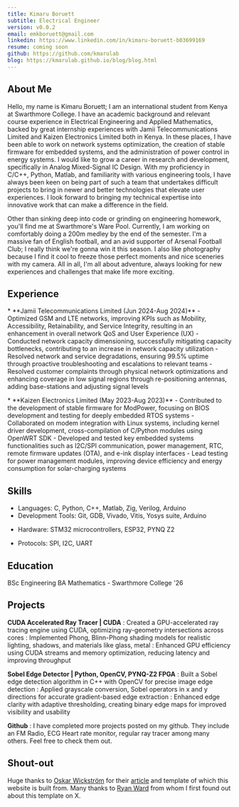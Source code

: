 ```yaml
---
title: Kimaru Boruett
subtitle: Electrical Engineer
version: v0.0.2
email: emkboruett@gmail.com
linkedin: https://www.linkedin.com/in/kimaru-boruett-b03699169
resume: coming soon
github: https://github.com/kmarulab
blog: https://kmarulab.github.io/blog/blog.html
---
```


## About Me
Hello, my name is Kimaru Boruett; I am an international student from Kenya at Swarthmore College. I have an academic background and relevant course experience in Electrical Engineering and Applied Mathematics, backed by great internship experiences with Jamii Telecommunications Limited and Kaizen Electronics Limited both in Kenya. In these places, I have been able to work on network systems optimization, the creation of stable firmware for embedded systems, and the administration of power control in energy systems. I would like to grow a career in research and development, specifically in Analog Mixed-Signal IC Design. With my proficiency in C/C++, Python, Matlab, and familiarity with various engineering tools, I have always been keen on being part of such a team that undertakes difficult projects to bring in newer and better technologies that elevate user experiences. I look forward to bringing my technical expertise into innovative work that can make a difference in the field.

Other than sinking deep into code or grinding on engineering homework, you'll find me at Swarthmore's Ware Pool. Currently, I am working on comfortably doing a 200m medley by the end of the semester. I'm a massive fan of English football, and an avid supporter of Arsenal Football Club; I really think we're gonna win it this season. I also like photography because I find it cool to freeze those perfect moments and nice sceneries with my camera. All in all, I'm all about adventure, always looking for new experiences and challenges that make life more exciting.

## Experience
<p></p>
* **Jamii Telecommunications Limited (Jun 2024-Aug 2024)**
    - Optimized GSM and LTE networks, improving KPIs such as Mobility, Accessibility, Retainability, and Service Integrity, resulting in an enhancement in overall network QoS and User Experience (UX)
    - Conducted network capacity dimensioning, successfully mitigating capacity bottlenecks, contributing to an increase in network capacity utilization
    -  Resolved network and service degradations, ensuring 99.5% uptime through proactive troubleshooting and escalations to relevant teams
    - Resolved customer complaints through physical network optimizations and enhancing coverage in low signal regions through re-positioning antennas, adding base-stations and adjusting signal levels
<p></p>
* **Kaizen Electronics Limited (May 2023-Aug 2023)**
    - Contributed to the development of stable firmware for ModPower, focusing on BIOS development and testing for deeply embedded RTOS systems
    - Collaborated on modem integration with Linux systems, including kernel driver development, cross-compilation of C/Python modules using OpenWRT SDK
    - Developed and tested key embedded systems functionalities such as I2C/SPI communication, power management, RTC, remote firmware updates (OTA), and e-ink display interfaces
    - Lead testing for power management modules, improving device efficiency and energy consumption for solar-charging systems

## Skills
- Languages: C, Python, C++, Matlab, Zig, Verilog, Arduino
- Development Tools: Git, GDB, Vivado, Vitis, Yosys suite, Arduino
<!-- - Platforms & Frameworks: Yocto, Buildroot, Zephyr, FreeRTOS -->
- Hardware: STM32 microcontrollers, ESP32, PYNQ Z2
<!-- - Test equipment: Oscilloscopes, Spectrum Analysers -->
- Protocols: SPI, I2C, UART

## Education
BSc Engineering BA Mathematics - Swarthmore College '26

## Projects
**CUDA Accelerated Ray Tracer | CUDA**
: Created a GPU-accelerated ray tracing engine using CUDA, optimizing ray-geometry intersections across cores
: Implemented Phong, Blinn-Phong shading models for realistic lighting, shadows, and materials like glass, metal
:  Enhanced GPU efficiency using CUDA streams and memory optimization, reducing latency and improving throughput

**Sobel Edge Detector | Python, OpenCV, PYNQ-Z2 FPGA**
: Built a Sobel edge detection algorithm in C++ with OpenCV for precise image edge detection
: Applied grayscale conversion, Sobel operators in x and y directions for accurate gradient-based edge extraction
: Enhanced edge clarity with adaptive thresholding, creating binary edge maps for improved visibility and usability

**Github**
: I have completed more projects posted on my github. They include an FM Radio, ECG Heart rate monitor, regular ray tracer among many others. Feel free to check them out.

## Shout-out
Huge thanks to [Oskar Wickström](https://x.com/owickstrom) for their [article](https://owickstrom.github.io/the-monospace-web/) and template of which this website is built from. Many thanks to [Ryan Ward](https://x.com/crank1_) from whom I first found out about this template on X.